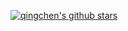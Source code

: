 
[![qingchen's github stars](https://github-readme-stats.vercel.app/api?username=JOYCEQL)](https://github.com/JOYCEQL/github-readme-stats) 
